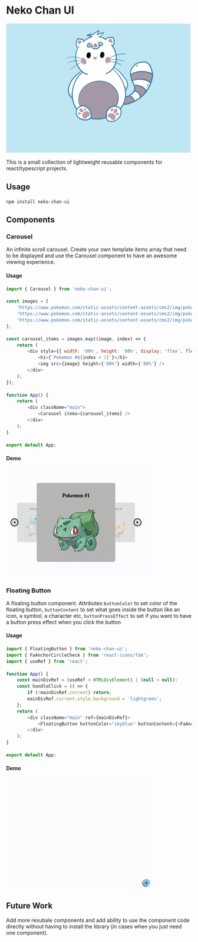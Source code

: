 # Neko Chan UI

![Neko Chan UI Logo](/src/assets/Neko_Chan.png 'Neko Chan UI Logo')

This is a small collection of lightweight reusable components for react/typescript projects.

## Usage

`npm install neko-chan-ui`

## Components

### Carousel

An infinite scroll carousel. Create your own template items array that need to be displayed and use the Carousel component to have an awesome viewing experience.

#### Usage

```javascript
import { Carousel } from 'neko-chan-ui';

const images = [
    'https://www.pokemon.com/static-assets/content-assets/cms2/img/pokedex/full/001.png',
    'https://www.pokemon.com/static-assets/content-assets/cms2/img/pokedex/full/004.png',
    'https://www.pokemon.com/static-assets/content-assets/cms2/img/pokedex/full/007.png'
];

const carousel_items = images.map((image, index) => {
    return (
        <div style={{ width: '80%', height: '80%', display: 'flex', flexDirection: 'column', gap: '20px', alignItems: 'center', justifyContent: 'center' }}>
            <h1>{`Pokemon #${index + 1}`}</h1>
            <img src={image} height={'80%'} width={'80%'} />
        </div>
    );
});

function App() {
    return (
        <div className="main">
            <Carousel items={carousel_items} />
        </div>
    );
}

export default App;
```

#### Demo

![Carousel Demo](/src/assets/carousel.gif 'Carousel Demo')

### Floating Button

A floating button component. Attributes `buttonColor` to set color of the floating button, `buttonContent` to set what goes inside the button like an icon, a symbol, a character etc,
`buttonPressEffect` to set if you want to have a button press effect when you click the button

#### Usage

```javascript
import { FloatingButton } from 'neko-chan-ui';
import { FaAnchorCircleCheck } from 'react-icons/fa6';
import { useRef } from 'react';

function App() {
    const mainDivRef = (useRef < HTMLDivElement) | (null > null);
    const handleClick = () => {
        if (!mainDivRef.current) return;
        mainDivRef.current.style.background = 'lightgreen';
    };
    return (
        <div className="main" ref={mainDivRef}>
            <FloatingButton buttonColor="skyblue" buttonContent={<FaAnchorCircleCheck />} buttonPressEffect={true} onClick={handleClick} />
        </div>
    );
}

export default App;
```

#### Demo

![Floating Button Demo](/src/assets/floating-button-demo.gif 'Floating Button Demo')

## Future Work

Add more resubale components and add ability to use the component code directly without having to install the library (in cases when you just need one component).
